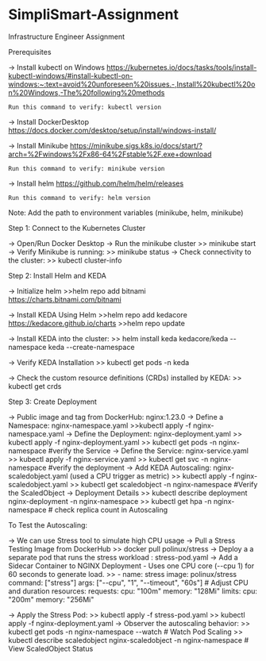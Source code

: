 # SimpliSmart-Assignment
Infrastructure Engineer Assignment

Prerequisites

-> Install kubectl on Windows 
    https://kubernetes.io/docs/tasks/tools/install-kubectl-windows/#install-kubectl-on-windows:~:text=avoid%20unforeseen%20issues.-,Install%20kubectl%20on%20Windows,-The%20following%20methods

    Run this command to verify: kubectl version

-> Install DockerDesktop
    https://docs.docker.com/desktop/setup/install/windows-install/

-> Install Minikube
    https://minikube.sigs.k8s.io/docs/start/?arch=%2Fwindows%2Fx86-64%2Fstable%2F.exe+download

    Run this command to verify: minikube version

-> Install helm
    https://github.com/helm/helm/releases

    Run this command to verify: helm version

Note: Add the path to environment variables (minikube, helm, minikube)

Step 1: Connect to the Kubernetes Cluster

-> Open/Run Docker Desktop
-> Run the minikube cluster
    >> minikube start
-> Verify Minikube is running:
    >> minikube status
-> Check connectivity to the cluster:
    >> kubectl cluster-info

Step 2: Install Helm and KEDA

-> Initialize helm
    >>helm repo add bitnami https://charts.bitnami.com/bitnami

-> Install KEDA Using Helm
    >>helm repo add kedacore https://kedacore.github.io/charts
    >>helm repo update

-> Install KEDA into the cluster:
    >> helm install keda kedacore/keda --namespace keda --create-namespace

-> Verify KEDA Installation
    >> kubectl get pods -n keda

-> Check the custom resource definitions (CRDs) installed by KEDA:
    >> kubectl get crds


Step 3: Create Deployment

-> Public image and tag from DockerHub: nginx:1.23.0
-> Define a Namespace: nginx-namespace.yaml
    >>kubectl apply -f nginx-namespace.yaml
-> Define the Deployment: nginx-deployment.yaml
    >> kubectl apply -f nginx-deployment.yaml
    >> kubectl get pods -n nginx-namespace   #verify the Service
-> Define the Service: nginx-service.yaml
    >> kubectl apply -f nginx-service.yaml
    >> kubectl get svc -n nginx-namespace #verify the deployment
-> Add KEDA Autoscaling: nginx-scaledobject.yaml (used a CPU trigger as metric)
    >> kubectl apply -f nginx-scaledobject.yaml
    >> kubectl get scaledobject -n nginx-namespace #Verify the ScaledObject
-> Deployment Details
    >> kubectl describe deployment nginx-deployment -n nginx-namespace
    >> kubectl get hpa -n nginx-namespace  # check replica count in Autoscaling


To Test the Autoscaling:

-> We can use Stress tool to simulate high CPU usage
-> Pull a Stress Testing Image from DockerHub
    >> docker pull polinux/stress
-> Deploy a a separate pod that runs the stress workload : stress-pod.yaml
-> Add a Sidecar Container to NGINX Deployment - Uses one CPU core (--cpu 1) for 60 seconds to generate load.
    >> - name: stress
          image: polinux/stress
          command: ["stress"]
          args: ["--cpu", "1", "--timeout", "60s"] # Adjust CPU and duration
          resources:
            requests:
              cpu: "100m"
              memory: "128Mi"
            limits:
              cpu: "200m"
              memory: "256Mi"

-> Apply the Stress Pod:
    >> kubectl apply -f stress-pod.yaml
    >> kubectl apply -f nginx-deployment.yaml
-> Observer the autoscaling behavior:
    >> kubectl get pods -n nginx-namespace --watch   # Watch Pod Scaling
    >> kubectl describe scaledobject nginx-scaledobject -n nginx-namespace # View ScaledObject Status









